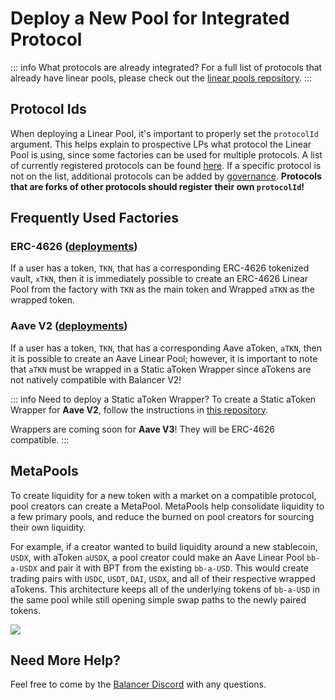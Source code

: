 # Deploy a New Pool for Integrated Protocol

::: info What protocols are already integrated?
For a full list of protocols that already have linear pools, please check out the [linear pools repository](https://github.com/orbcollective/linear-pools/tree/master/pkg/linear-pools/contracts).
:::

## Protocol Ids

When deploying a Linear Pool, it's important to properly set the `protocolId` argument. This helps explain to prospective LPs what protocol the Linear Pool is using, since some factories can be used for multiple protocols. A list of currently registered protocols can be found [here](https://github.com/balancer/balancer-v2-monorepo/blob/647320a4a375c724276af8e1ae26948de8fa411b/pkg/interfaces/contracts/standalone-utils/IProtocolIdRegistry.sol#L54-L72). If a specific protocol is not on the list, additional protocols can be added by [governance](https://forum.balancer.fi/). **Protocols that are forks of other protocols should register their own `protocolId`!**

## Frequently Used Factories

### ERC-4626 ([deployments](https://github.com/balancer/balancer-v2-monorepo/tree/master/pkg/deployments/tasks/20230206-erc4626-linear-pool-v3/output))

If a user has a token, `TKN`, that has a corresponding ERC-4626 tokenized vault, `xTKN`, then it is immediately possible to create an ERC-4626 Linear Pool from the factory with `TKN` as the main token and Wrapped `aTKN` as the wrapped token.

### Aave V2 ([deployments](https://github.com/balancer/balancer-v2-monorepo/tree/master/pkg/deployments/tasks/20230206-aave-rebalanced-linear-pool-v4/output))

If a user has a token, `TKN`, that has a corresponding Aave aToken, `aTKN`, then it is possible to create an Aave Linear Pool; however, it is important to note that `aTKN` must be wrapped in a Static aToken Wrapper since aTokens are not natively compatible with Balancer V2!

::: info Need to deploy a Static aToken Wrapper?
To create a Static aToken Wrapper for **Aave V2**, follow the instructions in [this repository](https://github.com/rabmarut/protocol-v2/blob/rab/goerli/README.md).

Wrappers are coming soon for **Aave V3**! They will be ERC-4626 compatible.
:::

## MetaPools

To create liquidity for a new token with a market on a compatible protocol, pool creators can create a MetaPool. MetaPools help consolidate liquidity to a few primary pools, and reduce the burned on pool creators for sourcing their own liquidity.

For example, if a creator wanted to build liquidity around a new stablecoin, `USDX`, with aToken `aUSDX`, a pool creator could make an Aave Linear Pool `bb-a-USDX` and pair it with BPT from the existing `bb-a-USD`. This would create trading pairs with `USDC`, `USDT`, `DAI`, `USDX`, and all of their respective wrapped aTokens.
This architecture keeps all of the underlying tokens of `bb-a-USD` in the same pool while still opening simple swap paths to the newly paired tokens.

![](/images/metapools.png)

## Need More Help?

Feel free to come by the [Balancer Discord](https://discord.balancer.fi/) with any questions.
